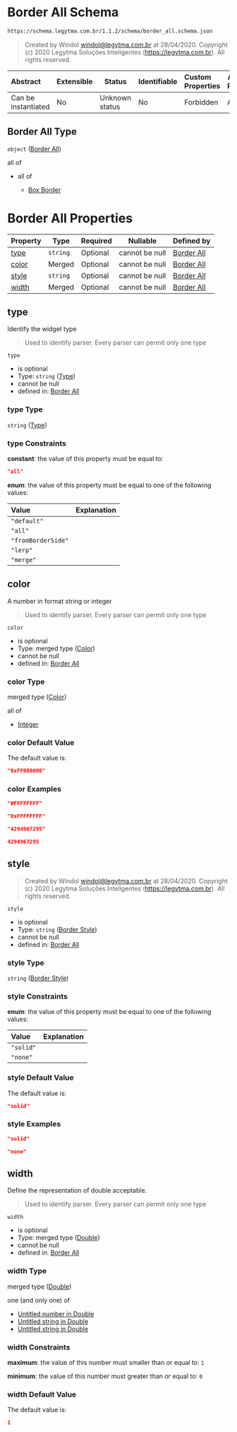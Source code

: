 # Border All Schema

```txt
https://schema.legytma.com.br/1.1.2/schema/border_all.schema.json
```




> Created by Windol [windol@legytma.com.br](mailto:windol@legytma.com.br) at 28/04/2020.
> Copyright (c) 2020 Legytma Soluções Inteligentes (<https://legytma.com.br>). All rights reserved.
>

| Abstract            | Extensible | Status         | Identifiable | Custom Properties | Additional Properties | Access Restrictions | Defined In                                                                        |
| :------------------ | ---------- | -------------- | ------------ | :---------------- | --------------------- | ------------------- | --------------------------------------------------------------------------------- |
| Can be instantiated | No         | Unknown status | No           | Forbidden         | Allowed               | none                | [border_all.schema.json](../schema/border_all.schema.json) |

## Border All Type

`object` ([Border All](border_all.md))

all of

-   all of

    -   [Box Border](border-allof-box-border.md)

# Border All Properties

| Property        | Type     | Required | Nullable       | Defined by                                                                                                                                       |
| :-------------- | -------- | -------- | -------------- | :----------------------------------------------------------------------------------------------------------------------------------------------- |
| [type](#type)   | `string` | Optional | cannot be null | [Border All](border_all-properties-type.md)            |
| [color](#color) | Merged   | Optional | cannot be null | [Border All](app_bar_theme-properties-color.md)            |
| [style](#style) | `string` | Optional | cannot be null | [Border All](border_all-properties-border-style.md) |
| [width](#width) | Merged   | Optional | cannot be null | [Border All](app_bar_theme-properties-double.md)          |

## type

Identify the widget type


> Used to identify parser. Every parser can permit only one type
>

`type`

-   is optional
-   Type: `string` ([Type](border_all-properties-type.md))
-   cannot be null
-   defined in: [Border All](border_all-properties-type.md)

### type Type

`string` ([Type](border_all-properties-type.md))

### type Constraints

**constant**: the value of this property must be equal to:

```json
"all"
```

**enum**: the value of this property must be equal to one of the following values:

| Value              | Explanation |
| :----------------- | ----------- |
| `"default"`        |             |
| `"all"`            |             |
| `"fromBorderSide"` |             |
| `"lerp"`           |             |
| `"merge"`          |             |

## color

A number in format string or integer


> Used to identify parser. Every parser can permit only one type
>

`color`

-   is optional
-   Type: merged type ([Color](app_bar_theme-properties-color.md))
-   cannot be null
-   defined in: [Border All](app_bar_theme-properties-color.md)

### color Type

merged type ([Color](app_bar_theme-properties-color.md))

all of

-   [Integer](color-allof-integer.md)

### color Default Value

The default value is:

```json
"0xFF000000"
```

### color Examples

```json
"#FFFFFFFF"
```

```json
"0xFFFFFFFF"
```

```json
"4294967295"
```

```json
4294967295
```

## style




> Created by Windol [windol@legytma.com.br](mailto:windol@legytma.com.br) at 28/04/2020.
> Copyright (c) 2020 Legytma Soluções Inteligentes (<https://legytma.com.br>). All rights reserved.
>

`style`

-   is optional
-   Type: `string` ([Border Style](border_all-properties-border-style.md))
-   cannot be null
-   defined in: [Border All](border_all-properties-border-style.md)

### style Type

`string` ([Border Style](border_all-properties-border-style.md))

### style Constraints

**enum**: the value of this property must be equal to one of the following values:

| Value     | Explanation |
| :-------- | ----------- |
| `"solid"` |             |
| `"none"`  |             |

### style Default Value

The default value is:

```json
"solid"
```

### style Examples

```json
"solid"
```

```json
"none"
```

## width

Define the representation of double acceptable.


> Used to identify parser. Every parser can permit only one type
>

`width`

-   is optional
-   Type: merged type ([Double](app_bar_theme-properties-double.md))
-   cannot be null
-   defined in: [Border All](app_bar_theme-properties-double.md)

### width Type

merged type ([Double](app_bar_theme-properties-double.md))

one (and only one) of

-   [Untitled number in Double](double-oneof-0.md)
-   [Untitled string in Double](double-oneof-1.md)
-   [Untitled string in Double](double-oneof-2.md)

### width Constraints

**maximum**: the value of this number must smaller than or equal to: `1`

**minimum**: the value of this number must greater than or equal to: `0`

### width Default Value

The default value is:

```json
1
```
